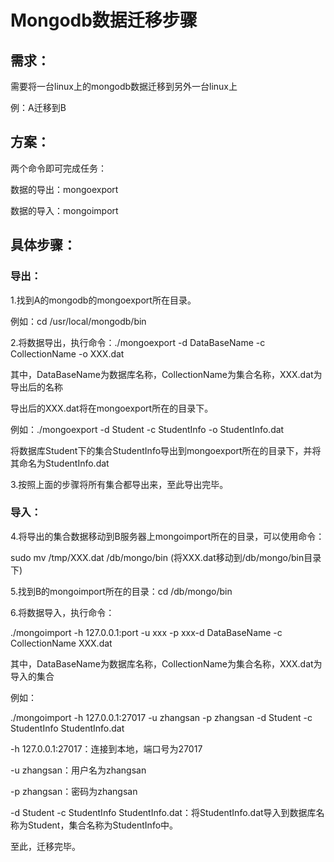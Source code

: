 # Mongodb数据迁移步骤

 

## 需求：

需要将一台linux上的mongodb数据迁移到另外一台linux上

例：A迁移到B

 

## 方案：

两个命令即可完成任务：

数据的导出：mongoexport

数据的导入：mongoimport

 

## 具体步骤：

### 导出：

1.找到A的mongodb的mongoexport所在目录。

例如：cd /usr/local/mongodb/bin

2.将数据导出，执行命令：./mongoexport -d DataBaseName -c CollectionName -o XXX.dat

其中，DataBaseName为数据库名称，CollectionName为集合名称，XXX.dat为导出后的名称

导出后的XXX.dat将在mongoexport所在的目录下。

例如：./mongoexport -d Student -c StudentInfo -o StudentInfo.dat

将数据库Student下的集合StudentInfo导出到mongoexport所在的目录下，并将其命名为StudentInfo.dat

3.按照上面的步骤将所有集合都导出来，至此导出完毕。

 

### 导入：

4.将导出的集合数据移动到B服务器上mongoimport所在的目录，可以使用命令：

sudo mv /tmp/XXX.dat /db/mongo/bin (将XXX.dat移动到/db/mongo/bin目录下)

5.找到B的mongoimport所在的目录：cd /db/mongo/bin

6.将数据导入，执行命令：

./mongoimport -h 127.0.0.1:port -u xxx -p xxx-d DataBaseName -c CollectionName XXX.dat

其中，DataBaseName为数据库名称，CollectionName为集合名称，XXX.dat为导入的集合

例如：

./mongoimport -h 127.0.0.1:27017 -u zhangsan -p zhangsan -d Student -c StudentInfo StudentInfo.dat

-h 127.0.0.1:27017：连接到本地，端口号为27017

-u zhangsan：用户名为zhangsan

-p zhangsan：密码为zhangsan

-d Student -c StudentInfo StudentInfo.dat：将StudentInfo.dat导入到数据库名称为Student，集合名称为StudentInfo中。

 

至此，迁移完毕。

 